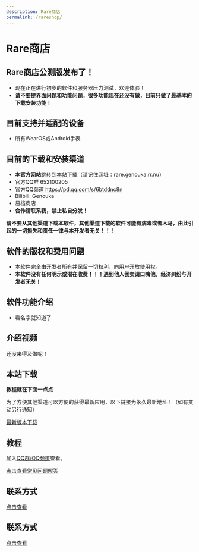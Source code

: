 ```yaml
---
description: Rare商店
permalink: /rareshop/
---
```

# Rare商店

## Rare商店公测版发布了！
* 现在正在进行初步的软件和服务器压力测试，欢迎体验！
* **请不要提界面问题和功能问题，很多功能现在还没有做，目前只做了最基本的下载安装功能！**


## 目前支持并适配的设备
* 所有WearOS或Android手表

## 目前的下载和安装渠道
* **本官方网站**[跳转到本站下载](#本站下载)（请记住网址：rare.genouka.rr.nu）
* 官方QQ群 652100205
* 官方QQ频道 https://pd.qq.com/s/6btddnc8n
* Bilibili: Genouka
* 易档商店
* **合作请联系我，禁止私自分发！**

**请不要从其他渠道下载本软件，其他渠道下载的软件可能有病毒或者木马，由此引起的一切损失和责任一律与本开发者无关！！！**

## 软件的版权和费用问题
* 本软件完全由开发者所有并保留一切权利，向用户开放使用权。
* **本软件没有任何明示或潜在收费！！！遇到他人倒卖请口嗨他，经济纠纷与开发者无关！**

## 软件功能介绍
* 看名字就知道了

## 介绍视频

还没来得及做呢！

## 本站下载

**教程就在下面一点点**

为了方便其他渠道可以方便的获得最新应用，以下链接为永久最新地址！（如有变动另行通知）

[最新版本下载](/store.apk)

## 教程

加入[QQ群/QQ频道](/lianxi)查看。

[点击查看常见问题解答](/rareboxproblem)

## 联系方式
[点击查看](/lianxi)

## 联系方式
[点击查看](/lianxi)
